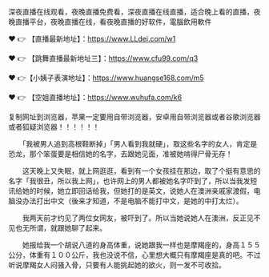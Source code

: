 深夜直播在线观看，夜晚直播免费看，深夜直播在线直播，适合晚上看的直播，夜晚直播平台，夜晚直播在线，看夜晚直播的好软件，電腦飲用軟件

❤️ 👉 【直播最新地址】：https://www.LLdei.com/w1

❤️ 👉 【跳舞直播最新地址三】：https://www.cfu99.com/q3

❤️ 👉【小姨子表演地址】：https://www.huangse168.com/m5

❤️ 👉 【空姐直播地址】：https://www.wuhufa.com/k6

复制网址到浏览器，苹果一定要用自带浏览器，安卓用自带浏览器或者谷歌浏览器或者狐疑浏览器！！！！！！

　　「我被男人追到高根鞋断掉」「男人看到我就硬」，取这些名字的女人，肯定是恐龙，那个笨蛋要是相信她的名字，去跟她见面，准被她啃得尸骨无存！　

　　这天晚上又失眠，就上网逛逛，看到有一个女孩挂在那边，取了个挺有意思的名字「我很丑，所以我上网」，也许网上的男人都被她名字吓到了，所以当我发短讯给她的时候，她立即回话给我，但她打的是英文，说她人在澳洲亲戚家渡假，电脑没办法打出中文（後来才知道，不是电脑不能打中文，是她的中打太烂）。　

　　我两天前才约见了两位女网友，被吓到了。所以当她说她人在澳洲，反正见不见也无所谓，就跟她聊了起来。　

　　她报给我一个胡说八道的身高体重，说她跟我一样也是摩羯座的，身高１５５公分，体重有１００公斤，我也没说不信，心里想大概只有摩羯座是真的吧。不过听说摩羯女人闷骚入骨，只要有人能挑起她的欲火，则一发不可收拾。　
